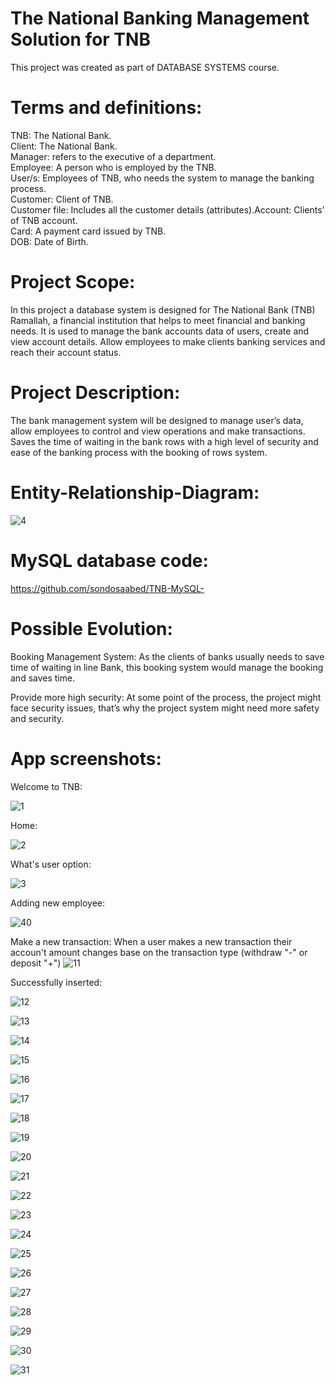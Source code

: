 # The National Banking Management Solution for TNB

This project was created as part of DATABASE SYSTEMS course. 

# Terms and definitions: 
TNB: The National Bank.<br />
Client: The National Bank.<br />
Manager: refers to the executive of a department.<br />
Employee: A person who is employed by the TNB.<br />
User/s:  Employees of TNB, who needs the system to manage the banking process. <br />
Customer: Client of TNB. <br />
Customer file: Includes all the customer details (attributes).Account: Clients’ of TNB account. <br />
Card: A payment card issued by TNB.<br />
DOB: Date of Birth.<br />

# Project Scope:
In this project a database system is designed for The National Bank (TNB) Ramallah, a financial institution that helps to meet financial and banking needs. It is used to manage the bank accounts data of users, create and view account details. Allow employees to make clients banking services and reach their account status.

# Project Description: 
The bank management system will be designed to manage user’s data, allow employees to control and view operations and make transactions. Saves the time of waiting in the bank rows with a high level of security and ease of the banking process with the booking of rows system.

# Entity-Relationship-Diagram:

![4](https://user-images.githubusercontent.com/65151701/157894387-69c12ea9-b207-4577-8a74-c19a96389ccf.jpg)

# MySQL database code:
https://github.com/sondosaabed/TNB-MySQL-

# Possible Evolution: 
Booking Management System: As the clients of banks usually needs to save time of waiting in line Bank, this booking system would manage the booking and saves time. <br />

Provide more high security: At some point of the process, the project might face security issues, that’s why the project system might need more safety and security.<br />

# App screenshots:
Welcome to TNB:

![1](https://user-images.githubusercontent.com/65151701/157894486-f05dfd61-f291-48f7-b34e-b8deb4a627a4.png)

Home:

![2](https://user-images.githubusercontent.com/65151701/157894573-b828665c-abc0-4894-9bf3-22945620c9c9.png)

What's user option:

![3](https://user-images.githubusercontent.com/65151701/157894660-6df8766b-46aa-4b4f-b585-ad77d357ec6a.png)

Adding new employee:

![40](https://user-images.githubusercontent.com/65151701/157894775-85476bcc-4326-41d9-9929-2c6969e04fa4.png)

Make a new transaction:
When a user makes a new transaction their accoun't amount changes base on the transaction type (withdraw "-" or deposit "+") 
![11](https://user-images.githubusercontent.com/65151701/157895652-25e61948-a348-437f-ad8d-0030f670f0d2.png)

Successfully inserted:

![12](https://user-images.githubusercontent.com/65151701/157895982-2bc2aa96-1e38-4a36-ac06-d90464658f7c.png)


![13](https://user-images.githubusercontent.com/65151701/157896095-fa5d3569-c995-4242-8952-201baa6f29f9.png)


![14](https://user-images.githubusercontent.com/65151701/157896106-c2f2045c-5d85-47a7-b5fa-58767d928dcb.png)


![15](https://user-images.githubusercontent.com/65151701/157896111-d7edd199-aa69-4b80-a594-afe5d1bafc72.png)


![16](https://user-images.githubusercontent.com/65151701/157896125-f19d37a0-da88-4f7d-97f4-9c7fc985e3ab.png)


![17](https://user-images.githubusercontent.com/65151701/157896313-002ce90f-fec8-4725-882f-9057b6eeaf12.png)

![18](https://user-images.githubusercontent.com/65151701/157896321-a8760d44-9eef-42b3-9194-ce012c6338e2.png)

![19](https://user-images.githubusercontent.com/65151701/157896333-7d971277-1937-4db7-8389-aac595caa104.png)

![20](https://user-images.githubusercontent.com/65151701/157896340-f88da163-8383-4f21-9d80-d56fe93254b1.png)

![21](https://user-images.githubusercontent.com/65151701/157896449-2aad2eba-b094-4555-94a8-0842637d4b56.png)

![22](https://user-images.githubusercontent.com/65151701/157896460-0747df45-f03e-4a62-bd4a-0fc837011fc8.png)

![23](https://user-images.githubusercontent.com/65151701/157896474-a743314b-76ef-4ed8-9552-8865c2afb22f.png)

![24](https://user-images.githubusercontent.com/65151701/157896480-d52e064e-a6cb-4735-ba47-46d9c1bfef11.png)

![25](https://user-images.githubusercontent.com/65151701/157896488-01756f39-ce4a-428e-b853-4e6f82f5ae13.png)

![26](https://user-images.githubusercontent.com/65151701/157896499-41eb84fe-d249-40df-8cf5-239a8f63d6dc.png)

![27](https://user-images.githubusercontent.com/65151701/157896513-2531b87a-4038-478d-9bd0-5b229da09ed8.png)

![28](https://user-images.githubusercontent.com/65151701/157896546-5ff79f12-f140-40e2-bbcb-3cdcdbf781db.png)

![29](https://user-images.githubusercontent.com/65151701/157896561-8d442027-d03a-42d2-a67c-833a96971e75.png)

![30](https://user-images.githubusercontent.com/65151701/157896565-5d9f3e6b-5b23-43d1-a004-a3ae313a32d1.png)

![31](https://user-images.githubusercontent.com/65151701/157896569-1c87e042-5ab7-4d86-8c8a-29db1493dfed.png)
